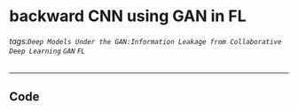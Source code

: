 # backward CNN using GAN in FL
###### tags:`Deep Models Under the GAN:Information Leakage from Collaborative Deep Learning` `GAN` `FL`
---
## Code

###

